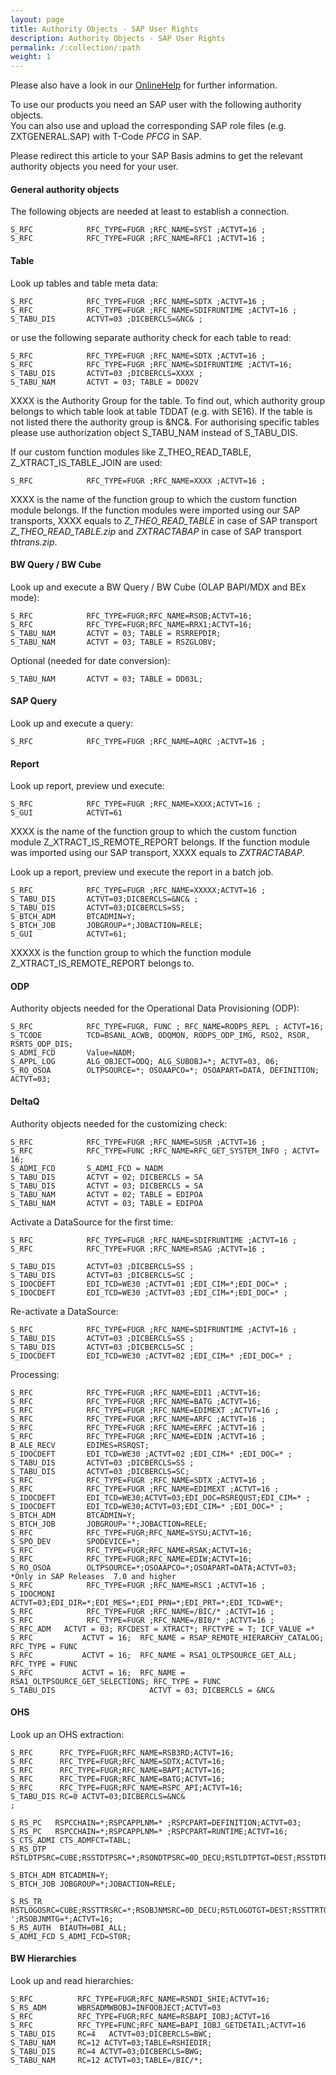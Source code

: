 ```yaml
---
layout: page
title: Authority Objects - SAP User Rights
description: Authority Objects - SAP User Rights
permalink: /:collection/:path
weight: 1
---
```


Please also have a look in our [OnlineHelp](https://help.theobald-software.com/en/) for further information.

To use our products you need an SAP user with the following authority objects. <br>
You can also use and upload the corresponding SAP role files (e.g. ZXTGENERAL.SAP) with T-Code *PFCG* in SAP. 

Please redirect this article to your SAP Basis admins to get the relevant authority objects you need for your user.  

#### General authority objects

The following objects are needed at least to establish a connection.

```
S_RFC            RFC_TYPE=FUGR ;RFC_NAME=SYST ;ACTVT=16 ;    
S_RFC            RFC_TYPE=FUGR ;RFC_NAME=RFC1 ;ACTVT=16 ; 
```

#### Table

Look up tables and table meta data:

```
S_RFC            RFC_TYPE=FUGR ;RFC_NAME=SDTX ;ACTVT=16 ;                  
S_RFC            RFC_TYPE=FUGR ;RFC_NAME=SDIFRUNTIME ;ACTVT=16 ;           
S_TABU_DIS       ACTVT=03 ;DICBERCLS=&NC& ; 
```

or use the following separate authority check for each table to read: 

```
S_RFC            RFC_TYPE=FUGR ;RFC_NAME=SDTX ;ACTVT=16 ;                  
S_RFC            RFC_TYPE=FUGR ;RFC_NAME=SDIFRUNTIME ;ACTVT=16;
S_TABU_DIS       ACTVT=03 ;DICBERCLS=XXXX ;
S_TABU_NAM       ACTVT = 03; TABLE = DD02V
```

XXXX is the Authority Group for the table. To find out, which authority group belongs to which table look at table TDDAT (e.g. with SE16). 
If the table is not listed there the authority group is &NC&. For authorising specific tables please use authorization object S_TABU_NAM instead of S_TABU_DIS.

If our custom function modules like Z_THEO_READ_TABLE, Z_XTRACT_IS_TABLE_JOIN are used:

```
S_RFC            RFC_TYPE=FUGR ;RFC_NAME=XXXX ;ACTVT=16 ; 
```

XXXX is the name of the function group to which the custom function module belongs. If the function modules were imported using our SAP transports, XXXX equals to *Z_THEO_READ_TABLE* in case of SAP transport *Z_THEO_READ_TABLE.zip* and *ZXTRACTABAP* in case of SAP transport *thtrans.zip*.

#### BW Query / BW Cube

Look up and execute a BW Query / BW Cube (OLAP BAPI/MDX and BEx mode):

```
S_RFC            RFC_TYPE=FUGR;RFC_NAME=RSOB;ACTVT=16;
S_RFC            RFC_TYPE=FUGR;RFC_NAME=RRX1;ACTVT=16;
S_TABU_NAM       ACTVT = 03; TABLE = RSRREPDIR;
S_TABU_NAM       ACTVT = 03; TABLE = RSZGLOBV;
```

Optional (needed for date conversion): 

```
S_TABU_NAM       ACTVT = 03; TABLE = DD03L;
```



#### SAP Query

Look up and execute a query:

```
S_RFC            RFC_TYPE=FUGR ;RFC_NAME=AQRC ;ACTVT=16 ;  
```

#### Report

Look up report, preview und execute:

```
S_RFC            RFC_TYPE=FUGR ;RFC_NAME=XXXX;ACTVT=16 ;
S_GUI            ACTVT=61 
```

XXXX is the name of the function group to which the custom function module Z_XTRACT_IS_REMOTE_REPORT belongs. If the function module was imported using our SAP transport, XXXX equals to *ZXTRACTABAP*.

Look up a report, preview und execute the report in a batch job.

```
S_RFC            RFC_TYPE=FUGR ;RFC_NAME=XXXXX;ACTVT=16 ;
S_TABU_DIS       ACTVT=03;DICBERCLS=&NC& ;
S_TABU_DIS       ACTVT=03;DICBERCLS=SS;
S_BTCH_ADM       BTCADMIN=Y;
S_BTCH_JOB       JOBGROUP=*;JOBACTION=RELE;
S_GUI            ACTVT=61;
```

XXXXX is the function group to which the function module Z_XTRACT_IS_REMOTE_REPORT belongs to.


#### ODP

Authority objects needed for the Operational Data Provisioning (ODP):

```
S_RFC            RFC_TYPE=FUGR, FUNC ; RFC_NAME=RODPS_REPL ; ACTVT=16;                  
S_TCODE          TCD=BSANL_ACWB, ODQMON, RODPS_ODP_IMG, RSO2, RSOR, RSRTS_ODP_DIS;            
S_ADMI_FCD       Value=NADM; 
S_APPL_LOG       ALG_OBJECT=ODQ; ALG_SUBOBJ=*; ACTVT=03, 06;
S_RO_OSOA        OLTPSOURCE=*; OSOAAPCO=*; OSOAPART=DATA, DEFINITION; ACTVT=03;
```

#### DeltaQ

Authority objects needed for the customizing check:

```
S_RFC            RFC_TYPE=FUGR ;RFC_NAME=SUSR ;ACTVT=16 ;  
S_RFC            RFC_TYPE=FUNC ;RFC_NAME=RFC_GET_SYSTEM_INFO ; ACTVT= 16; 
S_ADMI_FCD       S_ADMI_FCD = NADM
S_TABU_DIS       ACTVT = 02; DICBERCLS = SA
S_TABU_DIS       ACTVT = 03; DICBERCLS = SA
S_TABU_NAM       ACTVT = 02; TABLE = EDIPOA
S_TABU_NAM       ACTVT = 03; TABLE = EDIPOA
```

Activate a DataSource for the first time:

```
S_RFC            RFC_TYPE=FUGR ;RFC_NAME=SDIFRUNTIME ;ACTVT=16 ;   
S_RFC            RFC_TYPE=FUGR ;RFC_NAME=RSAG ;ACTVT=16 ;
   
S_TABU_DIS       ACTVT=03 ;DICBERCLS=SS ;                                                 
S_TABU_DIS       ACTVT=03 ;DICBERCLS=SC ;                                                 
S_IDOCDEFT       EDI_TCD=WE30 ;ACTVT=01 ;EDI_CIM=*;EDI_DOC=* ;                             
S_IDOCDEFT       EDI_TCD=WE30 ;ACTVT=03 ;EDI_CIM=*;EDI_DOC=* ;  
```

Re-activate a DataSource:

```
S_RFC            RFC_TYPE=FUGR ;RFC_NAME=SDIFRUNTIME ;ACTVT=16 ;    
S_TABU_DIS       ACTVT=03 ;DICBERCLS=SS ;                                  
S_TABU_DIS       ACTVT=03 ;DICBERCLS=SC ;                                                 
S_IDOCDEFT       EDI_TCD=WE30 ;ACTVT=02 ;EDI_CIM=* ;EDI_DOC=* ;       

```

Processing:

```
S_RFC            RFC_TYPE=FUGR ;RFC_NAME=EDI1 ;ACTVT=16;
S_RFC            RFC_TYPE=FUGR ;RFC_NAME=BATG ;ACTVT=16;
S_RFC            RFC_TYPE=FUGR ;RFC_NAME=EDIMEXT ;ACTVT=16 ; 
S_RFC            RFC_TYPE=FUGR ;RFC_NAME=ARFC ;ACTVT=16 ;
S_RFC            RFC_TYPE=FUGR ;RFC_NAME=ERFC ;ACTVT=16 ;
S_RFC            RFC_TYPE=FUGR ;RFC_NAME=EDIN ;ACTVT=16 ;
B_ALE_RECV       EDIMES=RSRQST;
S_IDOCDEFT       EDI_TCD=WE30 ;ACTVT=02 ;EDI_CIM=* ;EDI_DOC=* ;
S_TABU_DIS       ACTVT=03 ;DICBERCLS=SS ;                                  
S_TABU_DIS       ACTVT=03 ;DICBERCLS=SC;
S_RFC            RFC_TYPE=FUGR ;RFC_NAME=SDTX ;ACTVT=16 ;
S_RFC            RFC_TYPE=FUGR ;RFC_NAME=EDIMEXT ;ACTVT=16 ;
S_IDOCDEFT       EDI_TCD=WE30;ACTVT=03;EDI_DOC=RSREQUST;EDI_CIM=* ; 
S_IDOCDEFT       EDI_TCD=WE30;ACTVT=03;EDI_CIM=* ;EDI_DOC=* ; 
S_BTCH_ADM       BTCADMIN=Y;          
S_BTCH_JOB       JOBGROUP='*;JOBACTION=RELE; 
S_RFC            RFC_TYPE=FUGR;RFC_NAME=SYSU;ACTVT=16;
S_SPO_DEV        SPODEVICE=*;
S_RFC            RFC_TYPE=FUGR;RFC_NAME=RSAK;ACTVT=16;
S_RFC            RFC_TYPE=FUGR;RFC_NAME=EDIW;ACTVT=16;
S_RO_OSOA        OLTPSOURCE=*;OSOAAPCO=*;OSOAPART=DATA;ACTVT=03;  *Only in SAP Releases  7.0 and higher
S_RFC            RFC_TYPE=FUGR ;RFC_NAME=RSC1 ;ACTVT=16 ;
S_IDOCMONI ACTVT=03;EDI_DIR=*;EDI_MES=*;EDI_PRN=*;EDI_PRT=*;EDI_TCD=WE*;
S_RFC            RFC_TYPE=FUGR ;RFC_NAME=/BIC/* ;ACTVT=16 ;
S_RFC            RFC_TYPE=FUGR ;RFC_NAME=/BI0/* ;ACTVT=16 ;
S_RFC_ADM   ACTVT = 03; RFCDEST = XTRACT*; RFCTYPE = T; ICF_VALUE =* 
S_RFC           ACTVT = 16;  RFC_NAME = RSAP_REMOTE_HIERARCHY_CATALOG; RFC_TYPE = FUNC
S_RFC           ACTVT = 16;  RFC_NAME = RSA1_OLTPSOURCE_GET_ALL; RFC_TYPE = FUNC
S_RFC           ACTVT = 16;  RFC_NAME = RSA1_OLTPSOURCE_GET_SELECTIONS; RFC_TYPE = FUNC
S_TABU_DIS                     ACTVT = 03; DICBERCLS = &NC&
```

#### OHS

Look up an OHS extraction:

```
S_RFC      RFC_TYPE=FUGR;RFC_NAME=RSB3RD;ACTVT=16;
S_RFC      RFC_TYPE=FUGR;RFC_NAME=SDTX;ACTVT=16;
S_RFC      RFC_TYPE=FUGR;RFC_NAME=BAPT;ACTVT=16;
S_RFC      RFC_TYPE=FUGR;RFC_NAME=BATG;ACTVT=16;
S_RFC      RFC_TYPE=FUGR;RFC_NAME=RSPC_API;ACTVT=16;
S_TABU_DIS RC=0 ACTVT=03;DICBERCLS=&NC& 
;

S_RS_PC   RSPCCHAIN=*;RSPCAPPLNM=* ;RSPCPART=DEFINITION;ACTVT=03;
S_RS_PC   RSPCCHAIN=*;RSPCAPPLNM=* ;RSPCPART=RUNTIME;ACTVT=16;
S_CTS_ADMI CTS_ADMFCT=TABL;
S_RS_DTP   RSTLDTPSRC=CUBE;RSSTDTPSRC=*;RSONDTPSRC=0D_DECU;RSTLDTPTGT=DEST;RSSTDTPTGT=*;ACTVT=16;

S_BTCH_ADM BTCADMIN=Y;
S_BTCH_JOB JOBGROUP=*;JOBACTION=RELE;

S_RS_TR    RSTLOGOSRC=CUBE;RSSTTRSRC=*;RSOBJNMSRC=0D_DECU;RSTLOGOTGT=DEST;RSSTTRTGT=' ';RSOBJNMTG=*;ACTVT=16;
S_RS_AUTH  BIAUTH=0BI_ALL;
S_ADMI_FCD S_ADMI_FCD=ST0R;
```

#### BW Hierarchies

Look up and read hierarchies:

```
S_RFC          RFC_TYPE=FUGR;RFC_NAME=RSNDI_SHIE;ACTVT=16;
S_RS_ADM       WBRSADMWBOBJ=INFOOBJECT;ACTVT=03
S_RFC          RFC_TYPE=FUGR;RFC_NAME=RSBAPI_IOBJ;ACTVT=16 
S_RFC          RFC_TYPE=FUNC;RFC_NAME=BAPI_IOBJ_GETDETAIL;ACTVT=16
S_TABU_DIS     RC=4   ACTVT=03;DICBERCLS=BWC;
S_TABU_NAM     RC=12 ACTVT=03;TABLE=RSHIEDIR;
S_TABU_DIS     RC=4 ACTVT=03;DICBERCLS=BWG;
S_TABU_NAM     RC=12 ACTVT=03;TABLE=/BIC/*;
```
